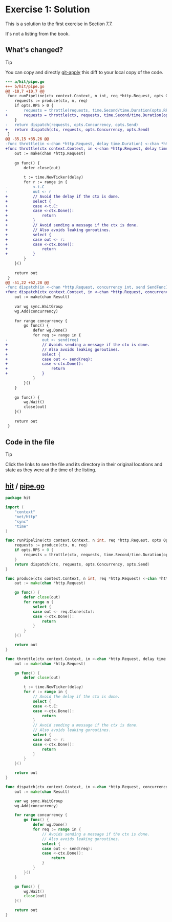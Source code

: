 # Exercise 1: Solution

This is a solution to the first exercise in Section 7.7.

It's not a listing from the book.

## What's changed?

> [!TIP]
> You can copy and directly [git-apply](https://tldr.inbrowser.app/pages/common/git-apply) this diff to your local copy of the code.

```diff
--- a/hit/pipe.go
+++ b/hit/pipe.go
@@ -10,7 +10,7 @@
 func runPipeline(ctx context.Context, n int, req *http.Request, opts Options) <-chan Result {
 	requests := produce(ctx, n, req)
 	if opts.RPS > 0 {
-		requests = throttle(requests, time.Second/time.Duration(opts.RPS))
+		requests = throttle(ctx, requests, time.Second/time.Duration(opts.RPS))
 	}
-	return dispatch(requests, opts.Concurrency, opts.Send)
+	return dispatch(ctx, requests, opts.Concurrency, opts.Send)
 }
@@ -35,15 +35,26 @@
-func throttle(in <-chan *http.Request, delay time.Duration) <-chan *http.Request {
+func throttle(ctx context.Context, in <-chan *http.Request, delay time.Duration) <-chan *http.Request {
 	out := make(chan *http.Request)
 
 	go func() {
 		defer close(out)
 
 		t := time.NewTicker(delay)
 		for r := range in {
-			<-t.C
-			out <- r
+			// Avoid the delay if the ctx is done.
+			select {
+			case <-t.C:
+			case <-ctx.Done():
+				return
+			}
+			// Avoid sending a message if the ctx is done.
+			// Also avoids leaking goroutines.
+			select {
+			case out <- r:
+			case <-ctx.Done():
+				return
+			}
 		}
 	}()
 
 	return out
 }
@@ -51,22 +62,28 @@
-func dispatch(in <-chan *http.Request, concurrency int, send SendFunc) <-chan Result {
+func dispatch(ctx context.Context, in <-chan *http.Request, concurrency int, send SendFunc) <-chan Result {
 	out := make(chan Result)
 
 	var wg sync.WaitGroup
 	wg.Add(concurrency)
 
 	for range concurrency {
 		go func() {
 			defer wg.Done()
 			for req := range in {
-				out <- send(req)
+				// Avoids sending a message if the ctx is done.
+				// Also avoids leaking goroutines.
+				select {
+				case out <- send(req):
+				case <-ctx.Done():
+					return
+				}
 			}
 		}()
 	}
 
 	go func() {
 		wg.Wait()
 		close(out)
 	}()
 
 	return out
 }

```
## Code in the file

> [!TIP]
> Click the links to see the file and its directory in their original locations and state as they were at the time of the listing.

## [hit](https://github.com/inancgumus/gobyexample/blob/f985817723971e9e4ceccb801d566702e9206027/hit) / [pipe.go](https://github.com/inancgumus/gobyexample/blob/f985817723971e9e4ceccb801d566702e9206027/hit/pipe.go)

```go
package hit

import (
	"context"
	"net/http"
	"sync"
	"time"
)

func runPipeline(ctx context.Context, n int, req *http.Request, opts Options) <-chan Result {
	requests := produce(ctx, n, req)
	if opts.RPS > 0 {
		requests = throttle(ctx, requests, time.Second/time.Duration(opts.RPS))
	}
	return dispatch(ctx, requests, opts.Concurrency, opts.Send)
}

func produce(ctx context.Context, n int, req *http.Request) <-chan *http.Request {
	out := make(chan *http.Request)

	go func() {
		defer close(out)
		for range n {
			select {
			case out <- req.Clone(ctx):
			case <-ctx.Done():
				return
			}
		}
	}()

	return out
}

func throttle(ctx context.Context, in <-chan *http.Request, delay time.Duration) <-chan *http.Request {
	out := make(chan *http.Request)

	go func() {
		defer close(out)

		t := time.NewTicker(delay)
		for r := range in {
			// Avoid the delay if the ctx is done.
			select {
			case <-t.C:
			case <-ctx.Done():
				return
			}
			// Avoid sending a message if the ctx is done.
			// Also avoids leaking goroutines.
			select {
			case out <- r:
			case <-ctx.Done():
				return
			}
		}
	}()

	return out
}

func dispatch(ctx context.Context, in <-chan *http.Request, concurrency int, send SendFunc) <-chan Result {
	out := make(chan Result)

	var wg sync.WaitGroup
	wg.Add(concurrency)

	for range concurrency {
		go func() {
			defer wg.Done()
			for req := range in {
				// Avoids sending a message if the ctx is done.
				// Also avoids leaking goroutines.
				select {
				case out <- send(req):
				case <-ctx.Done():
					return
				}
			}
		}()
	}

	go func() {
		wg.Wait()
		close(out)
	}()

	return out
}
```

